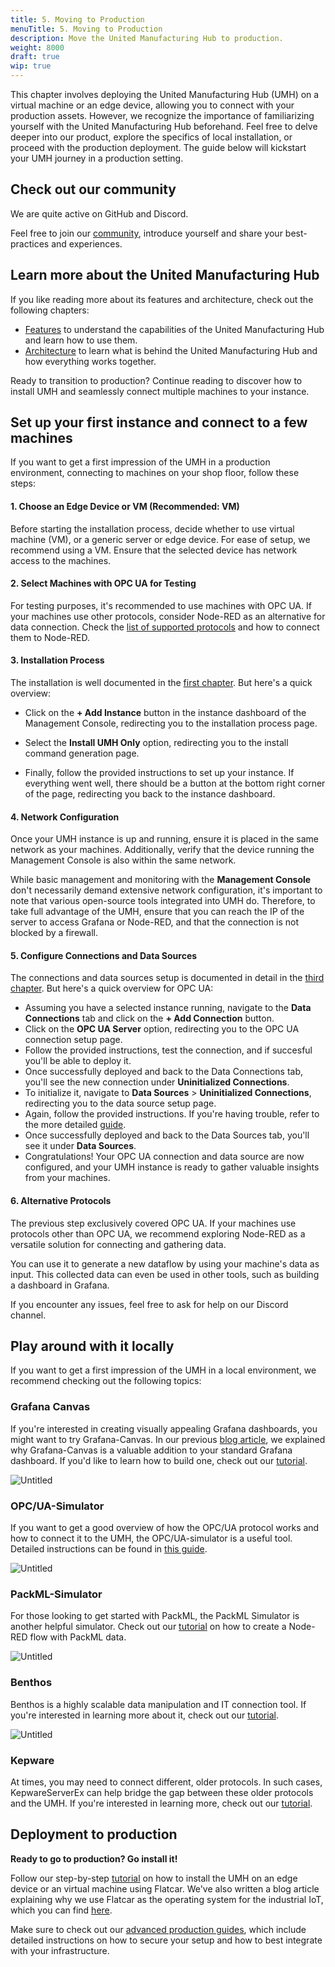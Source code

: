 ```yaml
---
title: 5. Moving to Production
menuTitle: 5. Moving to Production
description: Move the United Manufacturing Hub to production.
weight: 8000
draft: true
wip: true
---
```


This chapter involves deploying the United Manufacturing Hub (UMH) on a virtual machine or an edge device, allowing you to connect with your production assets. However, we recognize the importance of familiarizing yourself with the United Manufacturing Hub beforehand. Feel free to delve deeper into our product, explore the specifics of local installation, or proceed with the production deployment. The guide below will kickstart your UMH journey in a production setting.

## Check out our community

We are quite active on GitHub and Discord.

Feel free to join our [community](https://www.umh.app/community), introduce yourself and share your best-practices and experiences.

## Learn more about the United Manufacturing Hub

If you like reading more about its features and architecture, check out the
following chapters:

- [Features](/docs/features/) to understand the capabilities of the United
  Manufacturing Hub and learn how to use them.
- [Architecture](/docs/architecture/) to learn what is behind the United
  Manufacturing Hub and how everything works together.

Ready to transition to production? Continue reading to discover how to install UMH and seamlessly connect multiple machines to your instance.

## Set up your first instance and connect to a few machines

If you want to get a first impression of the UMH in a production environment, connecting to machines on your shop floor, follow these steps:

#### 1. Choose an Edge Device or VM (Recommended: VM)

Before starting the installation process, decide whether to use virtual machine (VM), or a generic server or edge device. For ease of setup, we recommend using a VM. Ensure that the selected device has network access to the machines.

#### 2. Select Machines with OPC UA for Testing

For testing purposes, it's recommended to use machines with OPC UA. If your machines use other protocols, consider Node-RED as an alternative for data connection. Check the [list of supported protocols](https://umh.docs.umh.app/docs/features/data-connectivity-node-red/) and how to connect them to Node-RED.

#### 3. Installation Process

The installation is well documented in the [first chapter](/docs/getstarted/installation/#installation-steps). But here's a quick overview:

- Click on the **+ Add Instance** button in the instance dashboard of the Management Console, redirecting you to the installation process page.

- Select the **Install UMH Only** option, redirecting you to the install command generation page.

- Finally, follow the provided instructions to set up your instance. If everything went well, there should be a button at the bottom right corner
  of the page, redirecting you back to the instance dashboard.

#### 4. Network Configuration

Once your UMH instance is up and running, ensure it is placed in the same network as your machines. Additionally, verify that the device running the Management Console is also within the same network.

While basic management and monitoring with the **Management Console** don't necessarily demand extensive network configuration, it's important to note that various open-source tools integrated into UMH do.
Therefore, to take full advantage of the UMH, ensure that you can reach the IP of the server to access Grafana or Node-RED, and that the connection is not blocked by a firewall.

#### 5. Configure Connections and Data Sources

The connections and data sources setup is documented in detail in the [third chapter](/docs/getstarted/dataacquisitionmanipulation). But here's a quick overview for OPC UA:

- Assuming you have a selected instance running, navigate to the **Data Connections** tab and click on the **+ Add Connection** button.
- Click on the **OPC UA Server** option, redirecting you to the OPC UA connection setup page.
- Follow the provided instructions, test the connection, and if succesful you'll be able to deploy it.
- Once successfully deployed and back to the Data Connections tab, you'll see the new connection under **Uninitialized Connections**.
- To initialize it, navigate to **Data Sources** > **Uninitialized Connections**, redirecting you to the data source setup page.
- Again, follow the provided instructions. If you're having trouble, refer to the more detailed [guide](/docs/getstarted/dataacquisitionmanipulation/#initialize-the-connection).
- Once successfully deployed and back to the Data Sources tab, you'll see it under **Data Sources**.
- Congratulations! Your OPC UA connection and data source are now configured, and your UMH instance is ready to gather valuable insights from your machines.

#### 6. Alternative Protocols

The previous step exclusively covered OPC UA. If your machines use protocols other than OPC UA, we recommend exploring Node-RED as a versatile solution for connecting and gathering data.

You can use it to generate a new dataflow by using your machine's data as input. This collected data can even be used in other tools, such as building a dashboard in Grafana.

If you encounter any issues, feel free to ask for help on our Discord channel.

## Play around with it locally

If you want to get a first impression of the UMH in a local environment, we recommend checking out the following topics:

### Grafana Canvas

If you're interested in creating visually appealing Grafana dashboards, you
might want to try Grafana-Canvas. In our previous
[blog article](https://www.umh.app/post/building-shopfloor-dashboards-with-the-united-manufacturing-hub-and-grafana-canvas),
we explained why Grafana-Canvas is a valuable addition to your standard
Grafana dashboard. If you'd like to learn how to build one, check out our
[tutorial](https://learn.umh.app/guides/advanced/data-visualization/canvas-grafana/).

![Untitled](/images/getstarted/movingToProduction/getStartedMTPCanvas.png?width=70%)

### OPC/UA-Simulator

If you want to get a good overview of how the OPC/UA protocol works and how to
connect it to the UMH, the OPC/UA-simulator is a useful tool. Detailed
instructions can be found in
[this guide](https://learn.umh.app/course/creating-a-node-red-flow-with-simulated-opc-ua-data/).

![Untitled](/images/getstarted/movingToProduction/getStartedMTPopcua.png?width=70%)

### PackML-Simulator

For those looking to get started with PackML, the PackML Simulator is another
helpful simulator. Check out our
[tutorial](https://learn.umh.app/course/creating-a-node-red-flow-with-packml/)
on how to create a Node-RED flow with PackML data.

![Untitled](/images/getstarted/movingToProduction/getStartedMTPPackMLStateModel.png)

### Benthos

Benthos is a highly scalable data manipulation and IT connection tool.
If you're interested in learning more about it, check out our
[tutorial](https://learn.umh.app/course/using-benthos-with-the-united-manufacturing-hub/).

![Untitled](/images/getstarted/movingToProduction/getStartedMTPBenthos.png)

### Kepware

At times, you may need to connect different, older protocols. In such cases,
KepwareServerEx can help bridge the gap between these older protocols and the
UMH. If you're interested in learning more, check out our
[tutorial](https://learn.umh.app/course/connecting-kepware-with-the-opc-ua-simulator/).

## Deployment to production

**Ready to go to production? Go install it!**

Follow our step-by-step
[tutorial](/docs/production-guide/installation/installation-guide-flatcar)
on how to install the UMH on an edge device or an virtual machine using
Flatcar. We've also written a blog article explaining why we use Flatcar
as the operating system for the industrial IoT, which you can find
[here](https://learn.umh.app/blog/flatcar-as-the-operating-system-of-the-industrial-iot/).

Make sure to check out our
[advanced production guides](https://umh.docs.umh.app/docs/production-guide/),
which include detailed instructions on how to secure your setup and how to
best integrate with your infrastructure.
